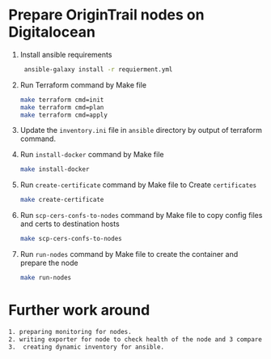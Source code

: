 # Prepare OriginTrail nodes on Digitalocean 

1. Install ansible requirements
   ```bash
    ansible-galaxy install -r requierment.yml
   ```

1. Run Terraform command by Make file
   ```bash
   make terraform cmd=init
   make terraform cmd=plan
   make terraform cmd=apply
   ```

1. Update the `inventory.ini` file in `ansible` directory by output of terraform command.

1. Run `install-docker` command by Make file
   ```bash
   make install-docker
   ```

1. Run `create-certificate` command by Make file to Create `certificates`
   ```bash
   make create-certificate
   ``` 

1. Run `scp-cers-confs-to-nodes` command by Make file to copy config files and certs to destination hosts
   ```bash
   make scp-cers-confs-to-nodes
   ```

1. Run `run-nodes` command by Make file to create the container and prepare the node
   ```bash
   make run-nodes
   ```

# Further work around
   ```txt
   1. preparing monitoring for nodes.
   2. writing exporter for node to check health of the node and 3 compare its’ status by other nodes in the cluster and outside nodes.
   3.  creating dynamic inventory for ansible. 
   ```
